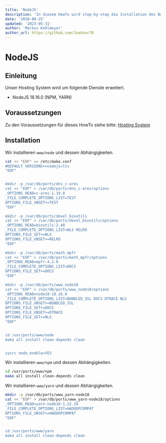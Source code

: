 ```yaml
---
title: 'NodeJS'
description: 'In diesem HowTo wird step-by-step die Installation des NodeJS Servers für ein Hosting System auf Basis von FreeBSD 64Bit auf einem dedizierten Server beschrieben.'
date: '2010-08-25'
updated: '2023-05-31'
author: 'Markus Kohlmeyer'
author_url: https://github.com/JoeUser78
---
```


# NodeJS

## Einleitung

Unser Hosting System wird um folgende Dienste erweitert.

- NodeJS 18.16.0 (NPM, YARN)

## Voraussetzungen

Zu den Voraussetzungen für dieses HowTo siehe bitte: [Hosting System](/howtos/freebsd/hosting_system/)

## Installation

Wir installieren `www/node` und dessen Abhängigkeiten.

``` bash
cat << "EOF" >> /etc/make.conf
#DEFAULT_VERSIONS+=nodejs=lts
"EOF"


mkdir -p /var/db/ports/dns_c-ares
cat << "EOF" > /var/db/ports/dns_c-ares/options
_OPTIONS_READ=c-ares-1.19.0
_FILE_COMPLETE_OPTIONS_LIST=TEST
OPTIONS_FILE_UNSET+=TEST
"EOF"

mkdir -p /var/db/ports/devel_binutils
cat << "EOF" > /var/db/ports/devel_binutils/options
_OPTIONS_READ=binutils-2.40
_FILE_COMPLETE_OPTIONS_LIST=NLS RELRO
OPTIONS_FILE_SET+=NLS
OPTIONS_FILE_UNSET+=RELRO
"EOF"

mkdir -p /var/db/ports/math_mpfr
cat << "EOF" > /var/db/ports/math_mpfr/options
_OPTIONS_READ=mpfr-4.2.0
_FILE_COMPLETE_OPTIONS_LIST=DOCS
OPTIONS_FILE_SET+=DOCS
"EOF"

mkdir -p /var/db/ports/www_node18
cat << "EOF" > /var/db/ports/www_node18/options
_OPTIONS_READ=node18-18.16.0
_FILE_COMPLETE_OPTIONS_LIST=BUNDLED_SSL DOCS DTRACE NLS
OPTIONS_FILE_UNSET+=BUNDLED_SSL
OPTIONS_FILE_SET+=DOCS
OPTIONS_FILE_UNSET+=DTRACE
OPTIONS_FILE_SET+=NLS
"EOF"


cd /usr/ports/www/node
make all install clean-depends clean


sysrc node_enable=YES
```

Wir installieren `www/npm` und dessen Abhängigkeiten.

``` bash
cd /usr/ports/www/npm
make all install clean-depends clean
```

Wir installieren `www/yarn` und dessen Abhängigkeiten.

``` bash
mkdir -p /var/db/ports/www_yarn-node18
cat << "EOF" > /var/db/ports/www_yarn-node18/options
_OPTIONS_READ=yarn-node18-1.22.19
_FILE_COMPLETE_OPTIONS_LIST=HADOOPCOMPAT
OPTIONS_FILE_UNSET+=HADOOPCOMPAT
"EOF"


cd /usr/ports/www/yarn
make all install clean-depends clean
```
